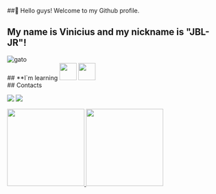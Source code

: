 

 ##👋 Hello guys! Welcome to my Github profile.
## My name is Vinicius and my nickname is "JBL-JR"!
<div aling ="center">
<img src= "https://i.pinimg.com/originals/35/98/8b/35988bf09ce2be958e36f4bc8f4575d1.gif" alt="gato" Widht="600"/>
     
<div aling ="center">
## **I`m learning
<img loading="lazy" src="https://cdn.jsdelivr.net/gh/devicons/devicon@latest/icons/html5/html5-plain-wordmark.svg" width="40" height="40"/> <img loading="lazy" src="https://cdn.jsdelivr.net/gh/devicons/devicon@latest/icons/javascript/javascript-original.svg" width="40" height="40"/>
 <div></div>
 <div></div>
<div aling ="center">
## Contacts

<a href="https://instagram.com/seu-usuário-instagram-aqui" target="_blank"><img loading="lazy" src="https://img.shields.io/badge/-Instagram-%23E4405F?style=for-the-badge&logo=instagram&logoColor=white" target="_blank"></a>
<a href = "mailto:contato@seu-usuário-aqui"><img loading="lazy" src="https://img.shields.io/badge/Gmail-D14836?style=for-the-badge&logo=gmail&logoColor=white" target="_blank"></a>  
</div>

<div>
<a href="https://github.com/JBL-JR">
<img loading="lazy" height="180em" src="https://github-readme-stats.vercel.app/api/top-langs/?JBL-JR&layout=compact&langs_count=7&theme=dracula"/>
<img loading="lazy" height="180em" src="https://github-readme-stats.vercel.app/api?JBL-JR&show_icons=true&theme=dracula&include_all_commits=true&count_private=true"/>
</div>



          
